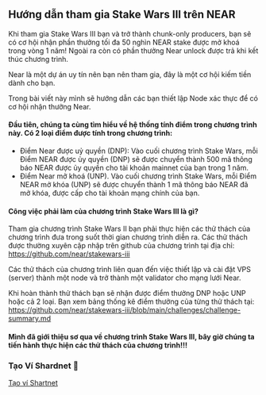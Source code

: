 ## Hướng dẫn tham gia Stake Wars III trên NEAR

Khi tham gia Stake Wars III bạn và trở thành chunk-only producers, bạn sẽ có cơ hội nhận phần thưởng tối đa 50 nghìn NEAR stake được mở khoá trong vòng 1 năm! Ngoài ra còn có phần thưởng Near unlock được trả khi kết thúc chương trình.

Near là một dự án uy tín nên bạn nên tham gia, đây là một cơ hội kiếm tiền dành cho bạn.

Trong bài viết này mình sẽ hướng dẫn các bạn thiết lập Node xác thực để có cơ hội nhận thưởng Near.

#### Đầu tiên, chúng ta cùng tìm hiểu về hệ thống tính điểm trong chương trình này. Có 2 loại điểm được tính trong chương trình:

* Điểm Near được uỷ quyền (DNP): Vào cuối chương trình Stake Wars, mỗi Điểm NEAR được ủy quyền (DNP) sẽ được chuyển thành 500 mã thông báo NEAR được ủy quyền cho tài khoản mainnet của bạn trong 1 năm.
* Điểm Near mở khoá (UNP). Vào cuối chương trình Stake Wars, mỗi Điểm NEAR mở khóa (UNP) sẽ được chuyển thành 1 mã thông báo NEAR đã mở khóa, được cấp cho tài khoản mạng chính của bạn.

#### Công việc phải làm của chương trình Stake Wars III là gì?

Tham gia chương trình Stake Wars II bạn phải thực hiện các thử thách của chương trình đưa trong suốt thời gian chương trình diễn ra. Các thử thách được thường xuyên cập nhập trên github của chương trình tại địa chỉ: https://github.com/near/stakewars-iii

Các thử thách của chương trình liên quan đến việc thiết lập và cài đặt VPS (server) thành một node và trở thành một validator cho mạng lưới Near.

Khi hoàn thành thử thách bạn sẽ nhận được điểm thưởng DNP hoặc UNP hoặc cả 2 loại. Bạn xem bảng thống kê điểm thưởng của từng thử thách tại: https://github.com/near/stakewars-iii/blob/main/challenges/challenge-summary.md


#### Mình đã giới thiệu sơ qua về chương trình Stake Wars III, bây giờ chúng ta tiến hành thực hiện các thử thách của chương trình!!!

### Tạo Ví Shardnet 🚀
[Tạo ví Shartnet](./01-Tao-Vi-Shardnet.md)

